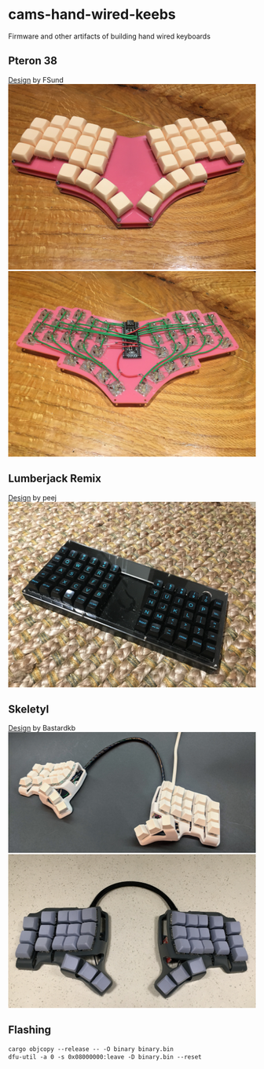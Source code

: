 # cams-hand-wired-keebs
Firmware and other artifacts of building hand wired keyboards

## Pteron 38
[Design](https://github.com/FSund/pteron-keyboard) by FSund
![Pteron38](img/pteron38.jpg)
![Pteron38 Wiring](img/pteron38_wiring.jpg)

## Lumberjack Remix
[Design](https://github.com/peej/lumberjack-keyboard) by peej
![lumberjack](img/lumberjack.jpg)

## Skeletyl
[Design](https://github.com/Bastardkb/Skeletyl) by Bastardkb
![skeletyl](img/skeletyl.jpg)
![skeletyl](img/skeletyl_1_0.jpg)

## Flashing
```
cargo objcopy --release -- -O binary binary.bin
dfu-util -a 0 -s 0x08000000:leave -D binary.bin --reset
```
